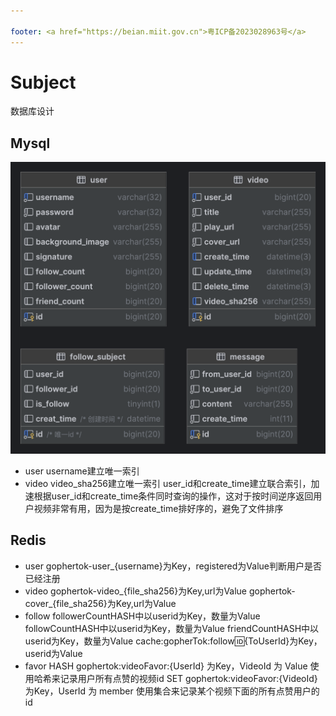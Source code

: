```yaml
---

footer: <a href="https://beian.miit.gov.cn">粤ICP备2023028963号</a>
---
```

# Subject
数据库设计

## Mysql
![img.png](img.png)
- user
  username建立唯一索引
- video
  video_sha256建立唯一索引
  user_id和create_time建立联合索引，加速根据user_id和create_time条件同时查询的操作，这对于按时间逆序返回用户视频非常有用，因为是按create_time排好序的，避免了文件排序
## Redis
- user
  gophertok-user_{username}为Key，registered为Value判断用户是否已经注册
- video
  gophertok-video_{file_sha256}为Key,url为Value
  gophertok-cover_{file_sha256}为Key,url为Value
- follow
  followerCountHASH中以userid为Key，数量为Value
  followCountHASH中以userid为Key，数量为Value
  friendCountHASH中以userid为Key，数量为Value
  cache:gopherTok:follow:id:{ToUserId}为Key，userid为Value
- favor
  HASH   gophertok:videoFavor:{UserId} 为Key，VideoId 为 Value
  使用哈希来记录用户所有点赞的视频id
  SET  gophertok:videoFavor:{VideoId} 为Key，UserId 为 member
  使用集合来记录某个视频下面的所有点赞用户的id